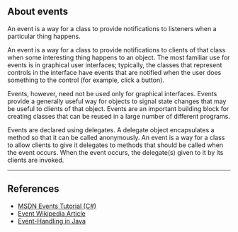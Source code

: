 ## About events

An event is a way for a class to provide notifications to listeners when a particular thing happens.

An event is a way for a class to provide notifications to clients of that class when some interesting thing happens to an object. The most familiar use for events is in graphical user interfaces; typically, the classes that represent controls in the interface have events that are notified when the user does something to the control (for example, click a button).

Events, however, need not be used only for graphical interfaces. Events provide a generally useful way for objects to signal state changes that may be useful to clients of that object. Events are an important building block for creating classes that can be reused in a large number of different programs.

Events are declared using delegates. A delegate object encapsulates a method so that it can be called anonymously. An event is a way for a class to allow clients to give it delegates to methods that should be called when the event occurs. When the event occurs, the delegate(s) given to it by its clients are invoked.

* * *

## References

*   [MSDN Events Tutorial (C#)](http://msdn.microsoft.com/en-us/library/aa645739%28v=vs.71%29.aspx)
*   [Event Wikipedia Article](http://en.wikipedia.org/wiki/Event_%28computing%29)
*   [Event-Handling in Java](http://docs.oracle.com/javase/tutorial/uiswing/events/index.html)